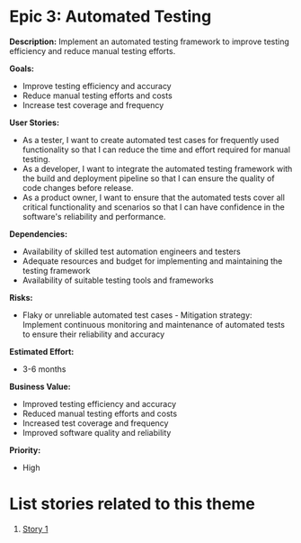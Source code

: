 # Epic 3: Automated Testing

**Description:** Implement an automated testing framework to improve testing efficiency and reduce manual testing efforts.

**Goals:**
- Improve testing efficiency and accuracy
- Reduce manual testing efforts and costs
- Increase test coverage and frequency

**User Stories:**
- As a tester, I want to create automated test cases for frequently used functionality so that I can reduce the time and effort required for manual testing.
- As a developer, I want to integrate the automated testing framework with the build and deployment pipeline so that I can ensure the quality of code changes before release.
- As a product owner, I want to ensure that the automated tests cover all critical functionality and scenarios so that I can have confidence in the software's reliability and performance.

**Dependencies:**
- Availability of skilled test automation engineers and testers
- Adequate resources and budget for implementing and maintaining the testing framework
- Availability of suitable testing tools and frameworks

**Risks:**
- Flaky or unreliable automated test cases - Mitigation strategy: Implement continuous monitoring and maintenance of automated tests to ensure their reliability and accuracy

**Estimated Effort:**
- 3-6 months

**Business Value:**
- Improved testing efficiency and accuracy
- Reduced manual testing efforts and costs
- Increased test coverage and frequency
- Improved software quality and reliability

**Priority:**
- High
# List stories related to this theme
1. [Story 1](stories/story_auto_testing.md)